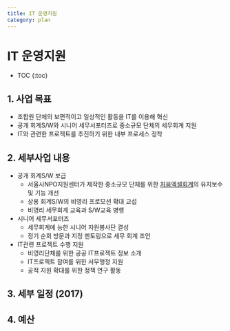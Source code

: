 ```yaml
---
title: IT 운영지원
category: plan
---
```


# IT 운영지원

* TOC
{:toc}


## 1. 사업 목표

- 조합원 단체의 보편적이고 일상적인 활동을 IT를 이용해 혁신
- 공개 회계S/W와 시니어 세무서포터즈로 중소규모 단체의 세무회계 지원
- IT와 관련한 프로젝트를 추진하기 위한 내부 프로세스 정착

## 2. 세부사업 내용

- 공개 회계S/W 보급
  + 서울시NPO지원센터가 제작한 중소규모 단체를 위한 [처음엑셀회계](http://firstaccounting.org)의 유지보수 및 기능 개선
  + 상용 회계S/W의 비영리 프로모션 확대 교섭
  + 비영리 세무회계 교육과 S/W교육 병행
- 시니어 세무서포터즈
  + 세무회계에 능한 시니어 자원봉사단 결성
  + 정기 순회 방문과 지정 멘토링으로 세무 회계 조언
- IT관련 프로젝트 수행 지원
  + 비영리단체를 위한 공공 IT프로젝트 정보 소개
  + IT프로젝트 참여를 위한 서무행정 지원
  + 공적 지원 확대를 위한 정책 연구 활동

## 3. 세부 일정 (2017)

## 4. 예산

